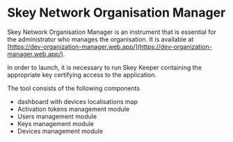 # Skey Network Organisation Manager

Skey Network Organisation Manager is an instrument that is essential for the administrator who manages the organisation. It is available at [https://dev-organization-manager.web.app/](https://dev-organization-manager.web.app/).

In order to launch, it is necessary to run Skey Keeper containing the appropriate key certifying access to the application.

The tool consists of the following components

* dashboard with devices localisations map
* Activation tokens management module
* Users management module
* Keys management module
* Devices management module
